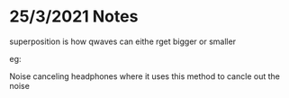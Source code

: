 # 25/3/2021 Notes

superposition is how qwaves can eithe rget bigger or smaller


eg:

Noise canceling headphones where it uses this method to cancle out the noise
